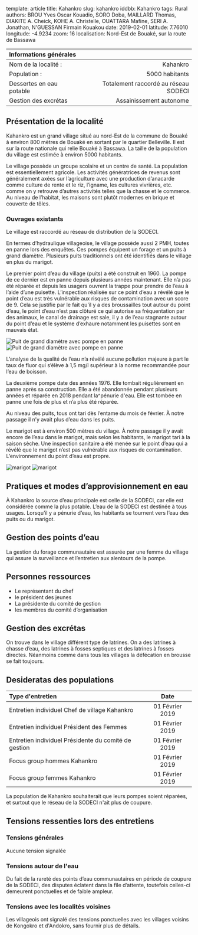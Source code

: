 template: article
title: Kahankro
slug: kahankro
iddbb: Kahankro
tags: Rural
authors: BROU Yves Oscar Kouadio, SORO Doba, MAILLARD Thomas, DIAKITE A. Cheick, KOHE A. Christelle, OUATTARA Mafine, SERI A. Jonathan, N'GUESSAN Firmain Kouakou
date: 2019-02-01
latitude:  7.76010 
longitude: -4.9234
zoom: 16
localisation: Nord-Est de Bouaké, sur la route de Bassawa




|Informations générales||
|:--|--:|
| Nom de la localité : | Kahankro | 
| Population : | 5000 habitants | 
| Dessertes en eau potable | Totalement raccordé au réseau SODECI | 
| Gestion des excrétas | Assainissement autonome |



## Présentation de la localité
Kahankro est un grand village situé au nord-Est de la commune de Bouaké à environ 800 mètres de Bouaké en sortant par le quartier Belleville. Il est sur la route nationale qui relie Bouaké à Bassawa. La taille de la population du village est estimée à environ 5000 habitants.

 
Le village possède un groupe scolaire et un centre de santé. La population est essentiellement agricole. Les activités génératrices de revenus sont généralement axées sur l’agriculture avec une production d’anacarde comme culture de rente et le riz, l’igname, les cultures vivrières, etc. comme on y retrouve d’autres activités telles que la chasse et le commerce. Au niveau de l’habitat, les maisons sont plutôt modernes en brique et couverte de tôles.


### Ouvrages existants
Le village est raccordé au réseau de distribution de la SODECI.


 
En termes d’hydraulique villageoise, le village possède aussi 2 PMH, toutes en panne lors des enquêtes. Ces pompes équipent un forage et un puits à grand diamètre. Plusieurs puits traditionnels ont été identifiés dans le village en plus du marigot.


Le premier point d’eau du village (puits) a été construit en 1960. La pompe de ce dernier est en panne depuis plusieurs années maintenant. Elle n’a pas été réparée et depuis les usagers ouvrent la trappe pour prendre de l’eau à l’aide d’une puisette. L’inspection réalisée sur ce point d’eau a révélé que le point d’eau est très vulnérable aux risques de contamination avec un score de 9. Cela se justifie par le fait qu’il y a des broussailles tout autour du point d’eau, le point d’eau n’est pas clôturé ce qui autorise sa fréquentation par des animaux, le canal de drainage est sale, il y a de l’eau stagnante autour du point d’eau et le système d’exhaure notamment les puisettes sont en mauvais état.
 
 ![Puit de grand diamètre avec pompe en panne](images/kahankro3.jpg "Puit de grand diamètre avec pompe en panne")
 ![Puit de grand diamètre avec pompe en panne](images/kahankro4.jpg "Puit de grand diamètre avec pompe en panne")

L’analyse de la qualité de l’eau n’a révélé aucune pollution majeure à part le taux de fluor qui s’élève à 1,5 mg/l supérieur à la norme recommandée pour l’eau de boisson.


La deuxième pompe date des années 1976. Elle tombait régulièrement en panne après sa construction. Elle a été abandonnée pendant plusieurs années et réparée en 2018 pendant la^pénurie d'eau. Elle est tombée en panne une fois de plus et n’a plus été réparée.


Au niveau des puits, tous ont tari dès l’entame du mois de février. À notre passage il n’y avait plus d’eau dans les puits.


Le marigot est à environ 500 mètres du village. À notre passage il y avait encore de l’eau dans le marigot, mais selon les habitants, le marigot tari à la saison sèche.
Une inspection sanitaire a été menée sur le point d’eau qui a révélé que le marigot n’est pas vulnérable aux risques de contamination. L’environnement du point d’eau est propre. 


![marigot](images/kahankro1.jpg "marigot")
 ![marigot](images/kahankro2.jpg "marigot")

## Pratiques et modes d’approvisionnement en eau
À Kahankro la source d’eau principale est celle de la SODECI, car elle est considérée comme la plus potable. L’eau de la SODECI est destinée à tous usages. Lorsqu’il y a pénurie d’eau, les habitants se tournent vers l’eau des puits ou du marigot.

## Gestion des points d’eau
La gestion du forage communautaire est assurée par une femme du village qui assure la surveillance et l’entretien aux alentours de la pompe.  


## Personnes ressources


* Le représentant du chef
* le président des jeunes
* La présidente du comité de gestion
* les membres du comité d’organisation

## Gestion des excrétas
On trouve dans le village différent type de latrines. On a des latrines à chasse d’eau, des latrines à fosses septiques et des latrines à fosses directes. Néanmoins comme dans tous les villages la défécation en brousse se fait toujours. 

## Desideratas des populations
| Type d'entretien | Date | 
| :-- | :--: | 
| Entretien individuel Chef de village Kahankro | 01 Février 2019| 
| Entretien individuel Président des Femmes|01 Février 2019| 
| Entretien individuel Présidente du comité de gestion|01 Février 2019| 
| Focus group hommes Kahankro |01 Février 2019| 
| Focus group femmes Kahankro|01 Février 2019| 

La population de Kahankro souhaiterait que leurs pompes soient réparées, et surtout que le réseau de la SODECI n'ait plus de coupure.


## Tensions ressenties lors des entretiens

### Tensions générales
Aucune tension signalée

### Tensions autour de l'eau
Du fait de la rareté des points d’eau communautaires en période de coupure de la SODECI, des disputes éclatent dans la file d’attente, toutefois celles-ci demeurent ponctuelles et de faible ampleur.

### Tensions avec les localités voisines
Les villageois ont signalé des tensions ponctuelles avec les villages voisins de Kongokro et d'Andokro, sans fournir plus de détails.
